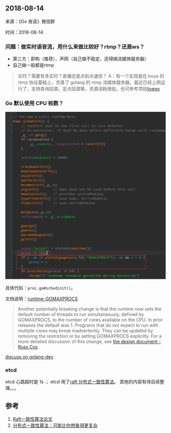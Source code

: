## 2018-08-14

来源：《Go 夜读》微信群

时间：2018-08-14

### 问题：做实时语音流，用什么来做比较好？rtmp？还是ws？

- 第三方：即构（推荐）、声网（自己做不稳定，还得搞流媒体服务器）
- 自己做一般都是rtmp

>实时？需要有多实时？直播还是点到点通信？
>A：有一个实现是在 boya 的 rtmp 协议基础上，完善了 golang 的 rtmp 流媒体服务器，最近已经上网运行了，支持查询回源，定点回源等，资源消耗很低。也可参考项目[livego](https://github.com/gwuhaolin/livego)

### Go 默认使用 CPU 核数？

![](../images/2018-08-14-discuss-01.png)

具体代码：`proc.go#schedinit()`。

文档说明：[runtime-GOMAXPROCS](https://golang.org/doc/go1.5#runtime)

>Another potentially breaking change is that the runtime now sets the default number of threads to run simultaneously, defined by GOMAXPROCS, to the number of cores available on the CPU. In prior releases the default was 1. Programs that do not expect to run with multiple cores may break inadvertently. They can be updated by removing the restriction or by setting GOMAXPROCS explicitly. For a more detailed discussion of this change, see [the design document - Russ Cox](https://docs.google.com/document/d/1At2Ls5_fhJQ59kDK2DFVhFu3g5mATSXqqV5QrxinasI/edit).

[discuss on golang-dev](https://groups.google.com/forum/#!msg/golang-dev/POSw7qrelso/dI3YPTeGbkMJ)

### etcd

etcd 心跳超时是 1s ；
etcd 用了[raft 分布式一致性算法](http://thesecretlivesofdata.com/raft)。
其他的内容有待后续整理。。。

## 参考

1. [Raft一致性算法论文](https://github.com/maemual/raft-zh_cn/blob/master/raft-zh_cn.md)
2. [分布式一致性算法：可能比你想象得更复杂](https://mp.weixin.qq.com/s/ohTXhFFywGHGDOkzO45aaQ)
